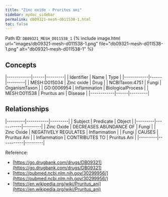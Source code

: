 ```yaml
---
title: "Zinc oxide - Pruritus ani"
sidebar: mydoc_sidebar
permalink: db09321-mesh-d011538-1.html
toc: false 
---
```



Path ID: `DB09321_MESH_D011538_1`
{% include image.html url="images/db09321-mesh-d011538-1.png" file="db09321-mesh-d011538-1.png" alt="db09321-mesh-d011538-1" %}

## Concepts

|------------|------|---------|
| Identifier | Name | Type    |
|------------|------|---------|
| MESH:D015034 | Zinc oxide | Drug |
| NCBITaxon:4751 | Fungi | OrganismTaxon |
| GO:0006954 | Inflammation | BiologicalProcess |
| MESH:D011538 | Pruritus ani | Disease |
|------------|------|---------|

## Relationships

|---------|-----------|---------|
| Subject | Predicate | Object  |
|---------|-----------|---------|
| Zinc Oxide | DECREASES ABUNDANCE OF | Fungi |
| Zinc Oxide | NEGATIVELY REGULATES | Inflammation |
| Fungi | CAUSES | Pruritus Ani |
| Inflammation | CONTRIBUTES TO | Pruritus Ani |
|---------|-----------|---------|

Reference: 
  - [https://go.drugbank.com/drugs/DB09321](https://go.drugbank.com/drugs/DB09321)
  - [https://pubmed.ncbi.nlm.nih.gov/30299956/](https://pubmed.ncbi.nlm.nih.gov/30299956/)
  - [https://en.wikipedia.org/wiki/Pruritus_ani](https://en.wikipedia.org/wiki/Pruritus_ani)
